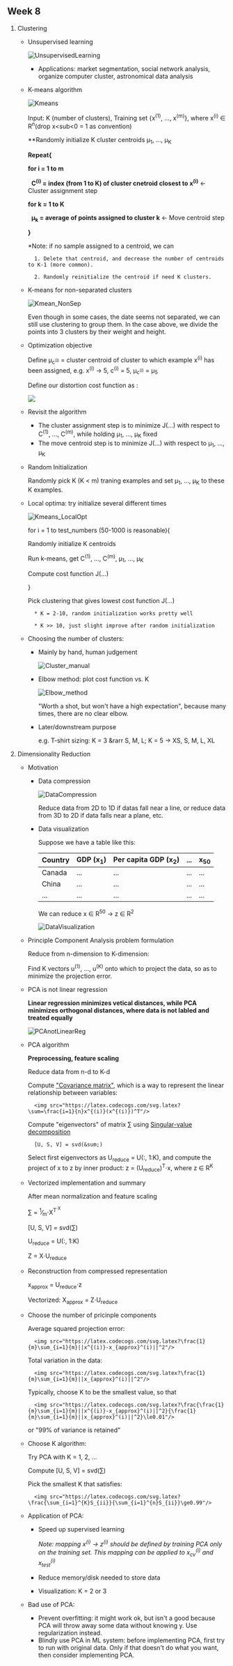 ## Week 8
1. Clustering
    * Unsupervised learning

        ![UnsupervisedLearning](../images/UnsupervisedLearning.jpg)

        * Applications: market segmentation, social network analysis, organize computer cluster, astronomical data analysis

    * K-means algorithm
        
        ![Kmeans](../images/Kmeans.jpg)

        Input: K (number of clusters), Training set {x<sup>(1)</sup>, ..., x<sup>(m)</sup>}, where x<sup>(i)</sup> &isin; R<sup>n</sup>(drop x<sub<0</sub> = 1 as convention)

        **Randomly initialize K cluster centroids &mu;<sub>1</sub>, ..., &mu;<sub>K</sub>

        **Repeat{**

        **for i = 1 to m**
        
        &nbsp;&nbsp;**C<sup>(i)</sup> = index (from 1 to K) of cluster cnetroid closest to x<sup>(i)</sup>** &larr; Cluster assignment step

        **for k = 1 to K**

        &nbsp;&nbsp;**&mu;<sub>k</sub> = average of points assigned to cluster k** &larr; Move centroid step

        **}**


        *Note: if no sample assigned to a centroid, we can 

            1. Delete that centroid, and decrease the number of centroids to K-1 (more common).
    
            2. Randomly reinitialize the centroid if need K clusters.


    * K-means for non-separated clusters

        ![Kmean_NonSep](../images/Kmean_NonSep.jpg)

        Even though in some cases, the date seems not separated, we can still use clustering to group them. In the case above, we divide the points into 3 clusters by their weight and height.

    * Optimization objective

        Define &mu;<sub>c<sup>(i)</sup></sub> = cluster centroid of cluster to which example x<sup>(i)</sup> has been assigned, e.g. x<sup>(i)</sup> &rarr; 5, c<sup>(i)</sup> = 5, &mu;<sub>c<sup>(i)</sup></sub> = &mu;<sub>5</sub>

        Define our distortion cost function as :

        <img src="https://latex.codecogs.com/svg.latex?J(c^{(1)},...,c^{(m),\mu_1,...,\mu_K)=\frac{1}{m}\sum_{i=1}^{m}||x^{(i)}-\mu_{c^{(i)}}||"/>

    * Revisit the algorithm
        
        * The cluster assignment step is to minimize J(...) with respect to C<sup>(1)</sup>, ..., C<sup>(m)</sup>, while holding &mu;<sub>1</sub>, ..., &mu;<sub>K</sub> fixed
        * The move centroid step is to minimize J(...) with respect to &mu;<sub>1</sub>, ..., &mu;<sub>K</sub>

    * Random Initialization
       
        Randomly pick K (K < m) traning examples and set &mu;<sub>1</sub>, ..., &mu;<sub>K</sub> to these K examples. 

    * Local optima: try initialize several different times

        ![Kmeans_LocalOpt](../images/Kmeans_LocalOpt.jpg)
        
        for i = 1 to test_numbers (50-1000 is reasonable){

        Randomly initialize K centroids

        Run k-means, get C<sup>(1)</sup>, ..., C<sup>(m)</sup>, &mu;<sub>1</sub>, ..., &mu;<sub>K</sub>

        Compute cost function J(...)

        }

        Pick clustering that gives lowest cost function J(...)

            * K = 2-10, random initialization works pretty well

            * K >> 10, just slight improve after random initialization

    * Choosing the number of clusters: 

        * Mainly by hand, human judgement
            
            ![Cluster_manual](../images/Cluster_manual.jpg)

        * Elbow method: plot cost function vs. K

            ![Elbow_method](../images/Elbow_method.jpg)

            "Worth a shot, but won't have a high expectation", because many times, there are no clear elbow.

        * Later/downstream purpose

            e.g. T-shirt sizing: K = 3 &rarr S, M, L; K = 5 &rarr; XS, S, M, L, XL

2. Dimensionality Reduction
    * Motivation
        * Data compression
            
            ![DataCompression](../images/DataCompression.jpg)

            Reduce data from 2D to 1D if datas fall near a line, or reduce data from 3D to 2D if data falls near a plane, etc.

        * Data visualization

            Suppose we have a table like this:

            Country|GDP (x<sub>1</sub>)| Per capita GDP (x<sub>2</sub>)|...|x<sub>50</sub>
            --|--|--|--|--
            Canada|...|...|...|...
            China|...|...|...|...
            ...|...|...|...|...

            We can reduce x &isin; R<sup>50</sup> &rarr; z &isin; R<sup>2</sup>

            ![DataVisualization](../images/DataVisualizatioin.jpg)
    * Principle Component Analysis problem formulation

        Reduce from n-dimension to K-dimension:

        Find K vectors u<sup>(1)</sup>, ..., u<sup>(K)</sup> onto which to project the data, so as to minimize the projection error.

    * PCA is not linear regression

        **Linear regression minimizes vetical distances, while PCA minimizes orthogonal distances, where data is not labled and treated equally**

        ![PCAnotLinearReg](../images/PCAnotLinearReg.jpg)

    * PCA algorithm

        **Preprocessing, feature scaling**
        
        Reduce data from n-d to K-d

        Compute ["Covariance matrix"](https://en.wikipedia.org/wiki/Covariance_matrix), which is a way to represent the linear relationship between variables:
        
            <img src="https://latex.codecogs.com/svg.latex?\sum=\frac{i=1}{n}x^{(i)}(x^{(i)})^T"/>

        Compute "eigenvectors" of matrix &sum; using [Singular-value decomposition](https://en.wikipedia.org/wiki/Singular-value_decomposition)
            
            [U, S, V] = svd(&sum;)

        Select first eigenvectors as U<sub>reduce</sub> = U(:, 1:K), and compute the project of x to z by inner product: z = (U<sub>reduce</sub>)<sup>T</sup>&sdot;x, where z &isin; R<sup>K<sup>

    * Vectorized implementation and summary
        
        After mean normalization and feature scaling

        &sum; = <sup>1</sup>&frasl;<sub>m</sub>&sdot;X<sup>T<sup>&sdot;X

        [U, S, V] = svd(&sum;)

        U<sub>reduce</sub> = U(:, 1:K)

        Z = X&sdot;U<sub>reduce</sub>

    * Reconstruction from compressed representation

        x<sub>approx</sub> = U<sub>reduce</sub>&sdot;z 

        Vectorized: X<sub>approx</sub> = Z&sdot;U<sub>reduce</sub>

    * Choose the number of pricinple components

        Average squared projection error:

            <img src="https://latex.codecogs.com/svg.latex?\frac{1}{m}\sum_{i=1}{m}||x^{(i)}-x_{approx}^(i)||^2"/>

        Total variation in the data:
    
            <img src="https://latex.codecogs.com/svg.latex?\frac{1}{m}\sum_{i=1}{m}||x_{approx}^(i)||^2"/>

        Typically, choose K to be the smallest value, so that

            <img src="https://latex.codecogs.com/svg.latex?\frac{\frac{1}{m}\sum_{i=1}{m}||x^{(i)}-x_{approx}^(i)||^2}{\frac{1}{m}\sum_{i=1}{m}||x_{approx}^(i)||^2}\le0.01"/>

        or "99% of variance is retained"

    * Choose K algorithm:
        
        Try PCA with K = 1, 2, ...

        Compute [U, S, V] = svd(&sum;)

        Pick the smallest K that satisfies:
            
            <img src="https://latex.codecogs.com/svg.latex?\frac{\sum_{i=1}^{K}S_{ii}}{\sum_{i=1}^{n}S_{ii}}\ge0.99"/>

    * Application of PCA:
        
        * Speed up supervised learning

            *Note: mapping x<sup>(i)</sup> &rarr; z<sup>(i)</sup> should be defined by training PCA only on the training set. This mapping can be applied to x<sub>cv</sub><sup>(i)</sup> and x<sub>test</sub><sup>(i)</sup>*

        * Reduce memory/disk needed to store data
        * Visualization: K = 2 or 3

    * Bad use of PCA:

        * Prevent overfitting: it might work ok, but isn't a good because PCA will throw away some data without knowing y. Use regularization instead.
        * Blindly use PCA in ML system: before implementing PCA, first try to run with original data. Only if that doesn't do what you want, then consider implementing PCA.
